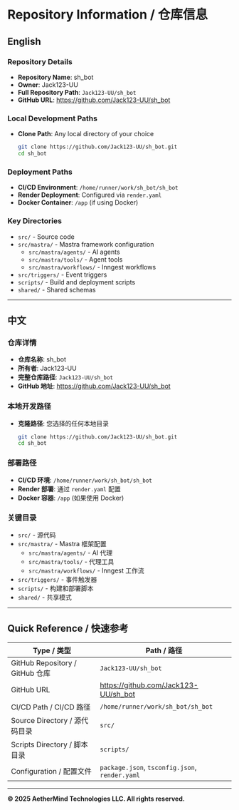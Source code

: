 # Repository Information / 仓库信息

## English

### Repository Details
- **Repository Name**: sh_bot
- **Owner**: Jack123-UU
- **Full Repository Path**: `Jack123-UU/sh_bot`
- **GitHub URL**: https://github.com/Jack123-UU/sh_bot

### Local Development Paths
- **Clone Path**: Any local directory of your choice
  ```bash
  git clone https://github.com/Jack123-UU/sh_bot.git
  cd sh_bot
  ```

### Deployment Paths
- **CI/CD Environment**: `/home/runner/work/sh_bot/sh_bot`
- **Render Deployment**: Configured via `render.yaml`
- **Docker Container**: `/app` (if using Docker)

### Key Directories
- `src/` - Source code
- `src/mastra/` - Mastra framework configuration
  - `src/mastra/agents/` - AI agents
  - `src/mastra/tools/` - Agent tools
  - `src/mastra/workflows/` - Inngest workflows
- `src/triggers/` - Event triggers
- `scripts/` - Build and deployment scripts
- `shared/` - Shared schemas

---

## 中文

### 仓库详情
- **仓库名称**: sh_bot
- **所有者**: Jack123-UU
- **完整仓库路径**: `Jack123-UU/sh_bot`
- **GitHub 地址**: https://github.com/Jack123-UU/sh_bot

### 本地开发路径
- **克隆路径**: 您选择的任何本地目录
  ```bash
  git clone https://github.com/Jack123-UU/sh_bot.git
  cd sh_bot
  ```

### 部署路径
- **CI/CD 环境**: `/home/runner/work/sh_bot/sh_bot`
- **Render 部署**: 通过 `render.yaml` 配置
- **Docker 容器**: `/app` (如果使用 Docker)

### 关键目录
- `src/` - 源代码
- `src/mastra/` - Mastra 框架配置
  - `src/mastra/agents/` - AI 代理
  - `src/mastra/tools/` - 代理工具
  - `src/mastra/workflows/` - Inngest 工作流
- `src/triggers/` - 事件触发器
- `scripts/` - 构建和部署脚本
- `shared/` - 共享模式

---

## Quick Reference / 快速参考

| Type / 类型 | Path / 路径 |
|------------|-----------|
| GitHub Repository / GitHub 仓库 | `Jack123-UU/sh_bot` |
| GitHub URL | https://github.com/Jack123-UU/sh_bot |
| CI/CD Path / CI/CD 路径 | `/home/runner/work/sh_bot/sh_bot` |
| Source Directory / 源代码目录 | `src/` |
| Scripts Directory / 脚本目录 | `scripts/` |
| Configuration / 配置文件 | `package.json`, `tsconfig.json`, `render.yaml` |

---

**© 2025 AetherMind Technologies LLC. All rights reserved.**
